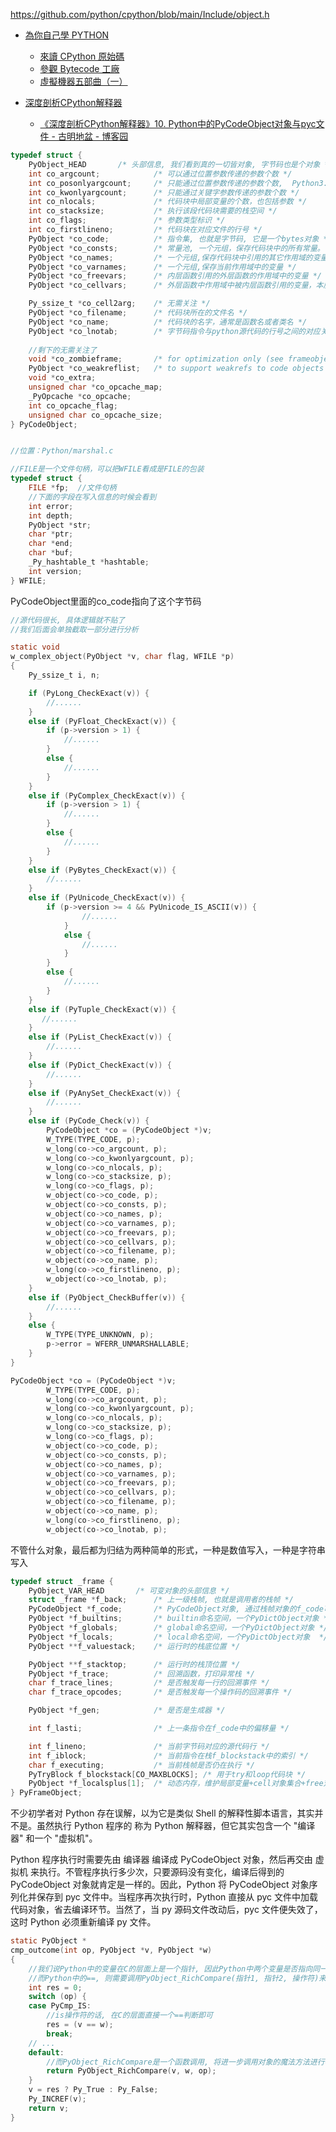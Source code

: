 
https://github.com/python/cpython/blob/main/Include/object.h


* [為你自己學 PYTHON](https://pythonbook.cc/chapters/basic/introduction)
    * [來讀 CPython 原始碼](https://pythonbook.cc/chapters/cpython)
    * [參觀 Bytecode 工廠](https://pythonbook.cc/chapters/cpython/from-py-to-pyc)
    * [虛擬機器五部曲（一）](https://pythonbook.cc/chapters/cpython/pvm-code-objects)

* [深度剖析CPython解释器](https://www.cnblogs.com/traditional/tag/%E6%B7%B1%E5%BA%A6%E5%89%96%E6%9E%90CPython%E8%A7%A3%E9%87%8A%E5%99%A8/)
    * [《深度剖析CPython解释器》10. Python中的PyCodeObject对象与pyc文件 - 古明地盆 - 博客园](https://www.cnblogs.com/traditional/p/13507329.html)


```c
typedef struct {
    PyObject_HEAD		/* 头部信息, 我们看到真的一切皆对象, 字节码也是个对象 */	
    int co_argcount;            /* 可以通过位置参数传递的参数个数 */
    int co_posonlyargcount;     /* 只能通过位置参数传递的参数个数,  Python3.8新增 */
    int co_kwonlyargcount;      /* 只能通过关键字参数传递的参数个数 */
    int co_nlocals;             /* 代码块中局部变量的个数，也包括参数 */
    int co_stacksize;           /* 执行该段代码块需要的栈空间 */
    int co_flags;               /* 参数类型标识 */
    int co_firstlineno;         /* 代码块在对应文件的行号 */
    PyObject *co_code;          /* 指令集, 也就是字节码, 它是一个bytes对象 */
    PyObject *co_consts;        /* 常量池, 一个元组，保存代码块中的所有常量。 */
    PyObject *co_names;         /* 一个元组,保存代码块中引用的其它作用域的变量 */
    PyObject *co_varnames;      /* 一个元组,保存当前作用域中的变量 */
    PyObject *co_freevars;      /* 内层函数引用的外层函数的作用域中的变量 */
    PyObject *co_cellvars;      /* 外层函数中作用域中被内层函数引用的变量，本质上和co_freevars是一样的 */

    Py_ssize_t *co_cell2arg;    /* 无需关注 */
    PyObject *co_filename;      /* 代码块所在的文件名 */
    PyObject *co_name;          /* 代码块的名字，通常是函数名或者类名 */
    PyObject *co_lnotab;        /* 字节码指令与python源代码的行号之间的对应关系，以PyByteObject的形式存在 */
    
    //剩下的无需关注了
    void *co_zombieframe;       /* for optimization only (see frameobject.c) */
    PyObject *co_weakreflist;   /* to support weakrefs to code objects */
    void *co_extra;
    unsigned char *co_opcache_map;
    _PyOpcache *co_opcache;
    int co_opcache_flag; 
    unsigned char co_opcache_size; 
} PyCodeObject;


//位置：Python/marshal.c

//FILE是一个文件句柄，可以把WFILE看成是FILE的包装
typedef struct {
    FILE *fp;  //文件句柄
    //下面的字段在写入信息的时候会看到
    int error;  
    int depth;
    PyObject *str;
    char *ptr;
    char *end;
    char *buf;
    _Py_hashtable_t *hashtable;
    int version;
} WFILE;

```

PyCodeObject里面的co_code指向了这个字节码

```c
//源代码很长, 具体逻辑就不贴了
//我们后面会单独截取一部分进行分析

static void
w_complex_object(PyObject *v, char flag, WFILE *p)
{
    Py_ssize_t i, n;

    if (PyLong_CheckExact(v)) {
        //......
    }
    else if (PyFloat_CheckExact(v)) {
        if (p->version > 1) {
            //......
        }
        else {
            //......
        }
    }
    else if (PyComplex_CheckExact(v)) {
        if (p->version > 1) {
            //......
        }
        else {
            //......
        }
    }
    else if (PyBytes_CheckExact(v)) {
        //......
    }
    else if (PyUnicode_CheckExact(v)) {
        if (p->version >= 4 && PyUnicode_IS_ASCII(v)) {
            	//......
            }
            else {
                //......
            }
        }
        else {
            //......
        }
    }
    else if (PyTuple_CheckExact(v)) {
       //......
    }
    else if (PyList_CheckExact(v)) {
        //......
    }
    else if (PyDict_CheckExact(v)) {
        //......
    }
    else if (PyAnySet_CheckExact(v)) {
        //......
    }
    else if (PyCode_Check(v)) {
        PyCodeObject *co = (PyCodeObject *)v;
        W_TYPE(TYPE_CODE, p);
        w_long(co->co_argcount, p);
        w_long(co->co_kwonlyargcount, p);
        w_long(co->co_nlocals, p);
        w_long(co->co_stacksize, p);
        w_long(co->co_flags, p);
        w_object(co->co_code, p);
        w_object(co->co_consts, p);
        w_object(co->co_names, p);
        w_object(co->co_varnames, p);
        w_object(co->co_freevars, p);
        w_object(co->co_cellvars, p);
        w_object(co->co_filename, p);
        w_object(co->co_name, p);
        w_long(co->co_firstlineno, p);
        w_object(co->co_lnotab, p);
    }
    else if (PyObject_CheckBuffer(v)) {
        //......
    }
    else {
        W_TYPE(TYPE_UNKNOWN, p);
        p->error = WFERR_UNMARSHALLABLE;
    }
}

PyCodeObject *co = (PyCodeObject *)v;
        W_TYPE(TYPE_CODE, p);
        w_long(co->co_argcount, p);
        w_long(co->co_kwonlyargcount, p);
        w_long(co->co_nlocals, p);
        w_long(co->co_stacksize, p);
        w_long(co->co_flags, p);
        w_object(co->co_code, p);
        w_object(co->co_consts, p);
        w_object(co->co_names, p);
        w_object(co->co_varnames, p);
        w_object(co->co_freevars, p);
        w_object(co->co_cellvars, p);
        w_object(co->co_filename, p);
        w_object(co->co_name, p);
        w_long(co->co_firstlineno, p);
        w_object(co->co_lnotab, p);

```

不管什么对象，最后都为归结为两种简单的形式，一种是数值写入，一种是字符串写入

```c
typedef struct _frame {
    PyObject_VAR_HEAD  		/* 可变对象的头部信息 */
    struct _frame *f_back;      /* 上一级栈帧, 也就是调用者的栈帧 */
    PyCodeObject *f_code;       /* PyCodeObject对象, 通过栈帧对象的f_code可以获取对应的PyCodeObject对象 */
    PyObject *f_builtins;       /* builtin命名空间，一个PyDictObject对象 */
    PyObject *f_globals;        /* global命名空间，一个PyDictObject对象 */
    PyObject *f_locals;         /* local命名空间，一个PyDictObject对象  */
    PyObject **f_valuestack;    /* 运行时的栈底位置 */

    PyObject **f_stacktop;      /* 运行时的栈顶位置 */
    PyObject *f_trace;          /* 回溯函数，打印异常栈 */
    char f_trace_lines;         /* 是否触发每一行的回溯事件 */
    char f_trace_opcodes;       /* 是否触发每一个操作码的回溯事件 */

    PyObject *f_gen;            /* 是否是生成器 */

    int f_lasti;                /* 上一条指令在f_code中的偏移量 */

    int f_lineno;               /* 当前字节码对应的源代码行 */
    int f_iblock;               /* 当前指令在栈f_blockstack中的索引 */
    char f_executing;           /* 当前栈帧是否仍在执行 */
    PyTryBlock f_blockstack[CO_MAXBLOCKS]; /* 用于try和loop代码块 */
    PyObject *f_localsplus[1];  /* 动态内存，维护局部变量+cell对象集合+free对象集合+运行时栈所需要的空间 */
} PyFrameObject;

```

不少初学者对 Python 存在误解，以为它是类似 Shell 的解释性脚本语言，其实并不是。虽然执行 Python 程序的 称为 Python 解释器，但它其实包含一个 "编译器" 和一个 "虚拟机"。

Python 程序执行时需要先由 编译器 编译成 PyCodeObject 对象，然后再交由 虚拟机 来执行。不管程序执行多少次，只要源码没有变化，编译后得到的 PyCodeObject 对象就肯定是一样的。因此，Python 将 PyCodeObject 对象序列化并保存到 pyc 文件中。当程序再次执行时，Python 直接从 pyc 文件中加载代码对象，省去编译环节。当然了，当 py 源码文件改动后，pyc 文件便失效了，这时 Python 必须重新编译 py 文件。


```c
static PyObject *
cmp_outcome(int op, PyObject *v, PyObject *w)
{	
    //我们说Python中的变量在C的层面上是一个指针, 因此Python中两个变量是否指向同一个对象 等价于 在C中两个指针是否相等
    //而Python中的==, 则需要调用PyObject_RichCompare(指针1, 指针2, 操作符)来看它们指向的对象所维护的值是否相等
    int res = 0;
    switch (op) {
    case PyCmp_IS:
        //is操作符的话, 在C的层面直接一个==判断即可
        res = (v == w);
        break;
    // ...
    default:
        //而PyObject_RichCompare是一个函数调用, 将进一步调用对象的魔法方法进行判断。
        return PyObject_RichCompare(v, w, op);
    }
    v = res ? Py_True : Py_False;
    Py_INCREF(v);
    return v;
}

```
